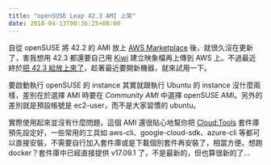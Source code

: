 ```yaml
---
title: "openSUSE Leap 42.3 AMI 上架"
date: 2018-04-13T00:36:25+08:00
---
```


自從 openSUSE 將 42.2 的 AMI 放上 [AWS Marketplace][1] 後，就很久沒在更新了，害我想用 42.3 都還要自己用
[Kiwi][2] 建立映象檔再上傳到 AWS 上。不過最近終於[把 42.3 給放上來了][3]，趁著最近要開新機器，就來試用一下。

要啟動執行 openSUSE 的 instance 其實就跟執行 Ubuntu 的 instance 沒什麼兩樣，差別在於選擇 AMI
時要在 *Community AMI* 中選擇 openSUSE AMI。另外的差別就是預設帳號是 ec2-user，而不是大家習慣的
ubuntu。

實際使用起來並沒有什麼問題，這個 AMI 還很貼心地幫你把 [Cloud:Tools][4]
套件庫預先設定好，一些常用的工具如
aws-cli、google-cloud-sdk、azure-cli 等都可以直接安裝，不需要自行加入套件庫或是下載個別套件再安裝了，相當方便。想跑
docker？套件庫中已經直接提供 v17.09.1 了，不是最新的，但也算很新的了…

[1]: https://news.opensuse.org/2017/02/01/opensuse-cloud-images-are-ripe-for-users/
[2]: https://github.com/SUSE/kiwi
[3]: https://aws.amazon.com/marketplace/pp/B01N4R3GJI?qid=1523547208339&sr=0-1&ref_=srh_res_product_title
[4]: https://build.opensuse.org/project/show/Cloud:Tools
